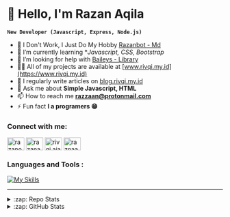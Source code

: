 # 🦈 Hello, I'm Razan Aqila
**`New Developer (Javascript, Express, Node.js)`**

- 🔭 I Don't Work, I Just Do My Hobby [Razanbot - Md](https://github.com/razn-id/Razanbot-Md)
- 🌱 I’m currently learning **Javascript, CSS, Bootstrap*
- 🤝 I’m looking for help with [Baileys - Library](https://github.com/razn-id/Baileys-Library)
- 👨‍💻 All of my projects are available at [www.rivqi.my.id](https://www.rivqi.my.id)
- 📝 I regularly write articles on [blog.rivqi.my.id](https://blog.rivqi.my.id)
- 💬 Ask me about **Simple Javascript, HTML**
- 📫 How to reach me **razzaan@protonmail.com**
- ⚡ Fun fact **I a programers 😁**

### Connect with me:
<p align="left">
<a href="https://twitter.com/razanofc" target="blank"><img align="center" src="https://raw.githubusercontent.com/rahuldkjain/github-profile-readme-generator/master/src/images/icons/Social/twitter.svg" alt="razanofc" height="30" width="40" /></a>
<a href="https://fb.com/razan.ajaaa" target="blank"><img align="center" src="https://raw.githubusercontent.com/rahuldkjain/github-profile-readme-generator/master/src/images/icons/Social/facebook.svg" alt="razanaqila" height="30" width="40" /></a>
<a href="https://instagram.com/rivqi.ajaa" target="blank"><img align="center" src="https://raw.githubusercontent.com/rahuldkjain/github-profile-readme-generator/master/src/images/icons/Social/instagram.svg" alt="rivqi.ajaa" height="30" width="40" /></a>
<a href="https://www.youtube.com/c/raznaaq" target="blank"><img align="center" src="https://raw.githubusercontent.com/rahuldkjain/github-profile-readme-generator/master/src/images/icons/Social/youtube.svg" alt="raznaaq" height="30" width="40" /></a>
</p>

### Languages and Tools :
[![My Skills](https://skillicons.dev/icons?i=js,html,css,bootstrap,nodejs,express,mongodb,vscode,git,bash)](https://skillicons.dev)

---

<details>
  <summary>:zap: Repo Stats</summary>
  
[![github card](https://github-readme-stats.vercel.app/api/pin/?username=razn-id&repo=Razanbot-Md&theme=dracula)](https://github.com/razn-id/Razanbot-Md)
[![github card](https://github-readme-stats.vercel.app/api/pin/?username=razn-id&repo=Api-Razan&theme=dracula)](https://github.com/razn-id/Api-Razan)
</details>
<details>
  <summary>:zap: GitHub Stats</summary>
<p>&nbsp;<img align="center" src="https://github-readme-stats.vercel.app/api?username=razn-id&show_icons=true&locale=en&theme=dark" alt="razn-id" /></p>
</details>

